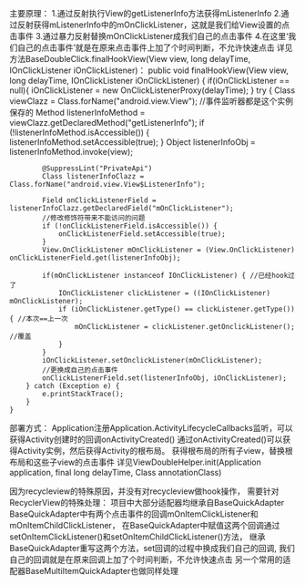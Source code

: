 主要原理：
1.通过反射执行View的getListenerInfo方法获得mListenerInfo
2.通过反射获得mListenerInfo中的mOnClickListener，这就是我们给View设置的点击事件
3.通过暴力反射替换mOnClickListener成我们自己的点击事件
4.在这里‘我们自己的点击事件’就是在原来点击事件上加了个时间判断，不允许快速点击
详见方法BaseDoubleClick.finalHookView(View view, long delayTime, IOnClickListener iOnClickListener)：
public void finalHookView(View view, long delayTime, IOnClickListener iOnClickListener) {
        if(iOnClickListener == null){
            iOnClickListener = new OnClickListenerProxy(delayTime);
        }
        try {
            Class viewClazz = Class.forName("android.view.View");
            //事件监听器都是这个实例保存的
            Method listenerInfoMethod = viewClazz.getDeclaredMethod("getListenerInfo");
            if (!listenerInfoMethod.isAccessible()) {
                listenerInfoMethod.setAccessible(true);
            }
            Object listenerInfoObj = listenerInfoMethod.invoke(view);

            @SuppressLint("PrivateApi")
            Class listenerInfoClazz = Class.forName("android.view.View$ListenerInfo");

            Field onClickListenerField = listenerInfoClazz.getDeclaredField("mOnClickListener");
            //修改修饰符带来不能访问的问题
            if (!onClickListenerField.isAccessible()) {
                onClickListenerField.setAccessible(true);
            }
            View.OnClickListener mOnClickListener = (View.OnClickListener) onClickListenerField.get(listenerInfoObj);

            if(mOnClickListener instanceof IOnClickListener) { //已经hook过了
                IOnClickListener clickListener = ((IOnClickListener) mOnClickListener);
                if (iOnClickListener.getType() == clickListener.getType()) { //本次==上一次
                    mOnClickListener = clickListener.getOnclickListener(); //覆盖
                }
            }
            iOnClickListener.setOnclickListener(mOnClickListener);
            //更换成自己的点击事件
            onClickListenerField.set(listenerInfoObj, iOnClickListener);
        } catch (Exception e) {
            e.printStackTrace();
        }
    }

部署方式：
Application注册Application.ActivityLifecycleCallbacks监听，可以获得Activity创建时的回调onActivityCreated()
通过onActivityCreated()可以获得Activity实例，然后获得Activity的根布局。
获得根布局的所有子view，替换根布局和这些子view的点击事件
详见ViewDoubleHelper.init(Application application, final long delayTime, Class annotationClass)

因为recycleview的特殊原因，并没有对recycleview做hook操作，
需要针对RecyclerView的特殊处理：
项目中大部分适配器均继承自BaseQuickAdapter
BaseQuickAdapter中有两个点击事件的回调mOnItemClickListener和mOnItemChildClickListener，
在BaseQuickAdapter中赋值这两个回调通过setOnItemClickListener()和setOnItemChildClickListener()方法，
继承BaseQuickAdapter重写这两个方法，set回调的过程中换成我们自己的回调,
我们自己的回调就是在原来回调上加了个时间判断，不允许快速点击
另一个常用的适配器BaseMultiItemQuickAdapter也做同样处理